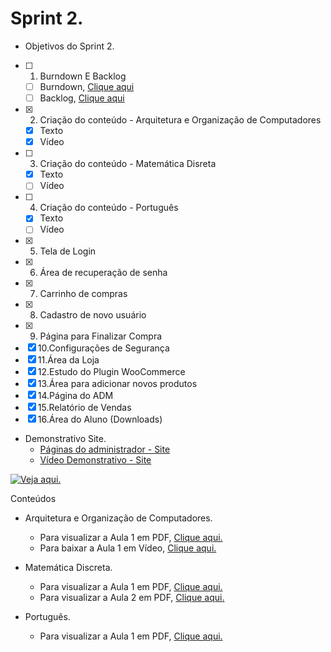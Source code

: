 # Sprint 2.
 
 
 * Objetivos do Sprint 2.

- [ ] 1. Burndown E Backlog
   - [ ] Burndown, [Clique aqui]()
   - [ ] Backlog, [Clique aqui]()
- [x] 2. Criação do conteúdo - Arquitetura e Organização de Computadores
   * [x] Texto
   * [x] Vídeo
- [ ] 3. Criação do conteúdo - Matemática Disreta
   * [x] Texto
   * [ ] Vídeo
- [ ] 4. Criação do conteúdo - Português
   * [x] Texto
   * [ ] Vídeo
- [x] 5. Tela de Login
- [x] 6. Área de recuperação de senha
- [x] 7. Carrinho de compras
- [x] 8. Cadastro de novo usuário
- [x] 9. Página para Finalizar Compra
- [x] 10.Configurações de Segurança
- [x] 11.Área da Loja
- [x] 12.Estudo do Plugin WooCommerce
- [x] 13.Área para adicionar novos produtos
- [x] 14.Página do ADM
- [x] 15.Relatório de Vendas
- [x] 16.Área do Aluno (Downloads)

* Demonstrativo Site.
   * [Páginas do administrador - Site](https://github.com/HarielThums/ProjetoIntegrador01/tree/main/Sprint2/Site/Imagens%20Site)
   * [Vídeo Demonstrativo - Site](https://www.youtube.com/embed/G75YrICEaOg)

[![Veja aqui.](https://i.imgur.com/Mhzeb1E.png)](https://www.youtube.com/embed/G75YrICEaOg)

 Conteúdos 


* Arquitetura e Organização de Computadores.
   * Para visualizar a Aula 1 em PDF,  [Clique aqui.](https://github.com/HarielThums/ProjetoIntegrador01/blob/main/Sprint2/Conte%C3%BAdos/AOC/Arquitetura%20e%20Organiza%C3%A7%C3%A3o%20de%20Computadores.pdf)
   * Para baixar a Aula 1 em Vídeo, [Clique aqui.](https://raw.githubusercontent.com/HarielThums/ProjetoIntegrador01/main/Sprint2/Conte%C3%BAdos/AOC/AOC%20-%20AULA%201.rar)

* Matemática Discreta.
   * Para visualizar a Aula 1 em PDF,  [Clique aqui.](https://github.com/HarielThums/ProjetoIntegrador01/blob/main/Sprint2/Conte%C3%BAdos/Matem%C3%A1tica%20Discreta/Matem%C3%A1tica%20Discreta01.pdf)
   * Para visualizar a Aula 2 em PDF,  [Clique aqui.](https://github.com/HarielThums/ProjetoIntegrador01/blob/main/Sprint2/Conte%C3%BAdos/Matem%C3%A1tica%20Discreta/Matem%C3%A1tica%20Discreta02.pdf)

* Português.
   * Para visualizar a Aula 1 em PDF,  [Clique aqui.](https://github.com/HarielThums/ProjetoIntegrador01/blob/main/Sprint2/Conte%C3%BAdos/Portugu%C3%AAs/Portugu%C3%AAs.docx.pdf)